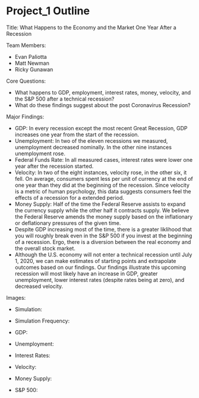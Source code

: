 # Project_1 Outline

Title: What Happens to the Economy and the Market One Year After a Recession

Team Members:
- Evan Paliotta
- Matt Newman
- Ricky Gunawan

Core Questions: 
- What happens to GDP, employment, interest rates, money, velocity, and the S&P 500 after a technical recession?
- What do these findings suggest about the post Coronavirus Recession?

Major Findings:
- GDP: In every recession except the most recent Great Recession, GDP increases one year from the start of the recession. 
- Unemployment: In two of the eleven recessions we measured, unemployment decreased nominally.  In the other nine instances unemployment rose.
- Federal Funds Rate: In all measured cases, interest rates were lower one year after the recession started.
- Velocity: In two of the eight instances, velocity rose, in the other six, it fell.  On average, consumers spent less per unit of currency at the end of one year than they did at the beginning of the recession.  Since velocity is a metric of human psychology, this data suggests consumers feel the effects of a recession for a extended period. 
- Money Supply: Half of the time the Federal Reserve assists to expand the currency supply while the other half it contracts supply.  We believe the Federal Reserve amends the money supply based on the inflationary or deflationary pressures of the given time.
- Despite GDP increasing most of the time, there is a greater liklihood that you will roughly break even in the S&P 500 if you invest at the beginning of a recession.  Ergo, there is a diversion between the real economy and the overall stock market.
- Although the U.S. economy will not enter a technical recession until July 1, 2020, we can make estimates of starting points and extrapolate outcomes based on our findings.  Our findings illustrate this upcoming recession will most likely have an increase in GDP, greater unemployment, lower interest rates (despite rates being at zero), and decreased velocity.  

Images:

- Simulation:

- Simulation Frequency:

- GDP:

- Unemployment:

- Interest Rates:

- Velocity:

- Money Supply:

- S&P 500:

